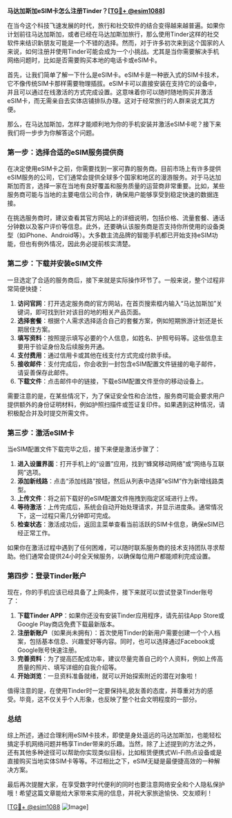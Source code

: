 **马达加斯加eSIM卡怎么注册Tinder？[[TG💪+ @esim1088](https://t.me/s/esim1088)]**

在当今这个科技飞速发展的时代，旅行和社交软件的结合变得越来越普遍。如果你计划前往马达加斯加，或者已经在马达加斯加旅行，那么使用Tinder这样的社交软件来结识新朋友可能是一个不错的选择。然而，对于许多初次来到这个国家的人来说，如何注册并使用Tinder可能会成为一个小挑战。尤其是当你需要解决手机网络问题时，比如是否需要购买本地的电话卡或eSIM卡。

首先，让我们简单了解一下什么是eSIM卡。eSIM卡是一种嵌入式的SIM卡技术，它不像传统SIM卡那样需要物理插拔。eSIM卡可以直接安装在支持它的设备中，并且可以通过在线激活的方式完成设置。这意味着你可以随时随地购买并激活eSIM卡，而无需亲自去实体店铺排队办理。这对于经常旅行的人群来说尤其方便。

那么，在马达加斯加，怎样才能顺利地为你的手机安装并激活eSIM卡呢？接下来我们将一步步为你解答这个问题。

### 第一步：选择合适的eSIM服务提供商

在决定使用eSIM卡之前，你需要找到一家可靠的服务商。目前市场上有许多提供eSIM服务的公司，它们通常会提供全球多个国家和地区的漫游服务。对于马达加斯加而言，选择一家在当地有良好覆盖和服务质量的运营商非常重要。比如，某些服务商可能与当地的主要电信公司合作，确保用户能够享受到稳定快速的数据连接。

在挑选服务商时，建议查看其官方网站上的详细说明，包括价格、流量套餐、通话分钟数以及客户评价等信息。此外，还要确认该服务商是否支持你所使用的设备类型（如iPhone、Android等）。大多数主流品牌的智能手机都已开始支持eSIM功能，但也有例外情况，因此务必提前核实清楚。

### 第二步：下载并安装eSIM文件

一旦选定了合适的服务商后，接下来就是实际操作环节了。一般来说，整个过程非常简便快捷：

1. **访问官网**：打开选定服务商的官方网站，在首页搜索框内输入“马达加斯加”关键词，即可找到针对该目的地的相关产品页面。
2. **选择套餐**：根据个人需求选择适合自己的套餐方案，例如短期旅游计划还是长期居住方案。
3. **填写资料**：按照提示填写必要的个人信息，如姓名、护照号码等。这些信息主要用于验证身份及后续服务开通。
4. **支付费用**：通过信用卡或其他在线支付方式完成付款手续。
5. **接收邮件**：支付完成后，你会收到一封包含eSIM配置文件链接的电子邮件，请妥善保存此邮件。
6. **下载文件**：点击邮件中的链接，下载eSIM配置文件至你的移动设备上。

需要注意的是，在某些情况下，为了保证安全性和合法性，服务商可能会要求用户提供额外的身份证明材料，例如护照扫描件或签证复印件。如果遇到这种情况，请积极配合并及时提交所需文件。

### 第三步：激活eSIM卡

当eSIM配置文件下载完毕之后，接下来便是激活步骤了：

1. **进入设置界面**：打开手机上的“设置”应用，找到“蜂窝移动网络”或“网络与互联网”选项。
2. **添加新线路**：点击“添加线路”按钮，然后从列表中选择“eSIM”作为新增线路类型。
3. **上传文件**：将之前下载好的eSIM配置文件拖拽到指定区域进行上传。
4. **等待激活**：上传完成后，系统会自动开始处理请求，并显示进度条。通常情况下，这一过程只需几分钟即可完成。
5. **检查状态**：激活成功后，返回主菜单查看当前活跃的SIM卡信息，确保eSIM已经正常工作。

如果你在激活过程中遇到了任何困难，可以随时联系服务商的技术支持团队寻求帮助。他们通常会提供24小时全天候服务，以确保每位用户都能顺利完成设置。

### 第四步：登录Tinder账户

现在，你的手机应该已经具备了上网条件，接下来就可以尝试登录Tinder账号了：

1. **下载Tinder APP**：如果你还没有安装Tinder应用程序，请先前往App Store或Google Play商店免费下载最新版本。
2. **注册新账户**（如果尚未拥有）：首次使用Tinder的新用户需要创建一个个人档案，包括基本信息、兴趣爱好等内容。同时，也可以选择通过Facebook或Google账号快速注册。
3. **完善资料**：为了提高匹配成功率，建议尽量完善自己的个人资料，例如上传高质量的照片、填写详细的自我介绍等。
4. **开始浏览**：一旦资料准备就绪，就可以开始探索附近的潜在对象啦！

值得注意的是，在使用Tinder时一定要保持礼貌友善的态度，并尊重对方的感受。毕竟，这不仅关乎个人形象，也反映了整个社会文明程度的一部分。

### 总结

综上所述，通过合理利用eSIM卡技术，即使是身处遥远的马达加斯加，也能轻松搞定手机网络问题并畅享Tinder带来的乐趣。当然，除了上述提到的方法之外，还有其他多种途径可以帮助你实现类似目标，比如租赁便携式Wi-Fi热点设备或是直接购买当地实体SIM卡等等。不过相比之下，eSIM无疑是最便捷高效的一种解决方案。

最后再次提醒大家，在享受数字时代便利的同时也要注意网络安全和个人隐私保护哦！希望这篇文章能给大家带来实用的信息，并祝大家旅途愉快、交友顺利！

[[TG💪+ @esim1088](https://t.me/s/esim1088) ![Image](https://i.postimg.cc/4NQfJmqS/Snipaste-2025-05-13-00-14-12.png)]